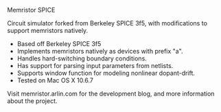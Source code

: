 Memristor SPICE

Circuit simulator forked from Berkeley SPICE 3f5, with modifications to support memristors natively.

- Based off Berkeley SPICE 3f5
- Implements memristors natively as devices with prefix "a".
- Handles hard-switching boundary conditions.
- Has support for parsing input parameters from netlists.
- Supports window function for modeling nonlinear dopant-drift.
- Tested on Mac OS X 10.6.7

Visit memristor.arlin.com for the development blog, and more information about the project.